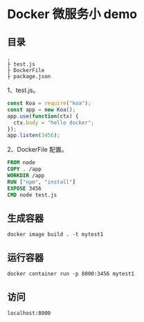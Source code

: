 # Docker 微服务小 demo

## 目录

``` dir
.
├ test.js
├ DockerFile
├ package.json
```

1、test.js。

```js
const Koa = require("koa");
const app = new Koa();
app.use(function(ctx) {
  ctx.body = "hello docker";
});
app.listen(3456);
```

2、DockerFile 配置。

``` dockerfile
FROM node
COPY . /app
WORKDIR /app
RUN ["npm", "install"]
EXPOSE 3456
CMD node test.js
```

## 生成容器

``` shell
docker image build . -t mytest1
```

## 运行容器

``` shell
docker container run -p 8000:3456 mytest1
```

## 访问

```
localhost:8000
```
